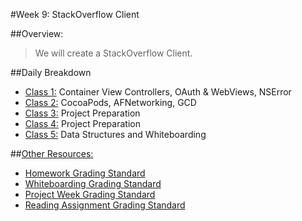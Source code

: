 #Week 9: StackOverflow Client

##Overview:
> We will create a StackOverflow Client.

##Daily Breakdown
  * [Class 1:](class-1/) Container View Controllers, OAuth & WebViews, NSError
  * [Class 2:](class-2/) CocoaPods, AFNetworking, GCD
  * [Class 3:](class-3/) Project Preparation
  * [Class 4:](class-4/) Project Preparation
  * [Class 5:](class-5/) Data Structures and Whiteboarding

##[Other Resources:](Resources/)
* [Homework Grading Standard](Resources/hw-grading-standard/)
* [Whiteboarding Grading Standard](Resources/wb-grading-standard/)
* [Project Week Grading Standard](Resources/pw-grading-standard/)
* [Reading Assignment Grading Standard](Resources/ra-grading-standard/)
